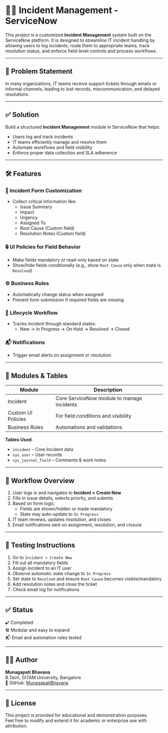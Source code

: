 # 👨‍💼 Incident Management - ServiceNow

This project is a customized **Incident Management** system built on the ServiceNow platform. It is designed to streamline IT incident handling by allowing users to log incidents, route them to appropriate teams, track resolution status, and enforce field-level controls and process workflows.

---

## 📌 Problem Statement

In many organizations, IT teams receive support tickets through emails or informal channels, leading to lost records, miscommunication, and delayed resolutions.

---

## ✅ Solution

Build a structured **Incident Management** module in ServiceNow that helps:

- Users log and track incidents
- IT teams efficiently manage and resolve them
- Automate workflows and field visibility
- Enforce proper data collection and SLA adherence

---

## 🛠️ Features

### 📝 Incident Form Customization
- Collect critical information like:
  - Issue Summary
  - Impact
  - Urgency
  - Assigned To
  - Root Cause (Custom field)
  - Resolution Notes (Custom field)

### 🔒 UI Policies for Field Behavior
- Make fields mandatory or read-only based on state
- Show/hide fields conditionally (e.g., show `Root Cause` only when state is `Resolved`)

### ⚙️ Business Rules
- Automatically change status when assigned
- Prevent form submission if required fields are missing

### 🔁 Lifecycle Workflow
- Tracks incident through standard states:
  - New → In Progress → On Hold → Resolved → Closed

### 📬 Notifications
- Trigger email alerts on assignment or resolution

---

## 📂 Modules & Tables

| Module              | Description                                      |
|---------------------|--------------------------------------------------|
| Incident             | Core ServiceNow module to manage incidents       |
| Custom UI Policies   | For field conditions and visibility              |
| Business Rules       | Automations and validations                     |

**Tables Used**:
- `incident` – Core Incident data
- `sys_user` – User records
- `sys_journal_field` – Comments & work notes

---

## 🔁 Workflow Overview

1. User logs in and navigates to **Incident > Create New**
2. Fills in issue details, selects priority, and submits
3. Based on form logic:
   - Fields are shown/hidden or made mandatory
   - State may auto-update to `In Progress`
4. IT team reviews, updates resolution, and closes
5. Email notifications sent on assignment, resolution, and closure

---

## 🧪 Testing Instructions

1. Go to `Incident > Create New`
2. Fill out all mandatory fields
3. Assign incident to an IT user
4. Observe automatic state change to `In Progress`
5. Set state to `Resolved` and ensure `Root Cause` becomes visible/mandatory
6. Add resolution notes and close the ticket
7. Check email log for notifications

---

## ✅ Status

✔️ Completed  
🛠️ Modular and easy to expand  
📬 Email and automation rules tested

---

## 👩‍💻 Author

**Munagapati Bhavana**  
B.Tech, GITAM University, Bangalore  
📌 GitHub: [MunagapatiBhavana](https://github.com/MunagapatiBhavana)

---

## 📄 License

This project is provided for educational and demonstration purposes.  
Feel free to modify and extend it for academic or enterprise use with attribution.

